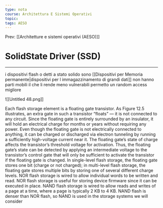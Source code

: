 ```yaml
---
type: nota
course: Architettura E Sistemi Operativi
topic: 
tags: AESO
---
```


Prev: [[Architetture e sistemi operativi (AESO)]]

# SolidState Driver (SSD)
---


i dispositivi flash o detti a stato solido sono [[Dispositivi per Memoria permanente|dispositivi per l immagazzinamento di grandi dati]] non hanno parti mobili  il che li rende meno vulnerabili permetto un random access migliore

![[Untitled 48.png]]

Each flash storage element is a floating gate transistor. As Figure 12.5 illustrates, an extra
gate in such a transistor “floats” — it is not connected to any circuit. Since the floating gate
is entirely surrounded by an insulator, it will hold an electrical charge for months or years
without requiring any power. Even though the floating gate is not electrically connected to
anything, it can be charged or discharged via electron tunneling by running a sufficiently
high-voltage current near it. The floating gate’s state of charge affects the transistor’s
threshold voltage for activation. Thus, the floating gate’s state can be detected by applying
an intermediate voltage to the transistor’s control gate that will only be sufficient to activate
the transistor if the floating gate is changed.
In single-level flash storage, the floating gate stores one bit (charge or not charged); in
multi-level flash storage, the floating gate stores multiple bits by storing one of several
different charge levels.
NOR flash storage is wired to allow individual words to be written and read. NOR flash
storage is useful for storing device firmware since it can be executed in place. NAND flash
storage is wired to allow reads and writes of a page at a time, where a page is typically 2
KB to 4 KB. NAND flash is denser than NOR flash, so NAND is used in the storage
systems we will consider


